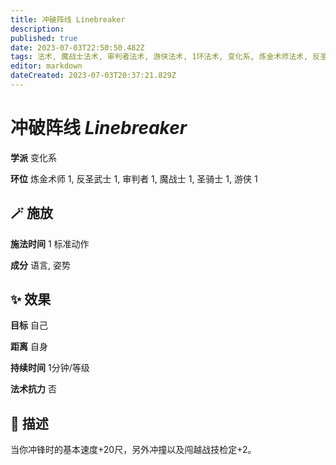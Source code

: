 ```yaml
---
title: 冲破阵线 Linebreaker
description: 
published: true
date: 2023-07-03T22:50:50.482Z
tags: 法术, 魔战士法术, 审判者法术, 游侠法术, 1环法术, 变化系, 炼金术师法术, 反圣武士法术, 圣骑士法术
editor: markdown
dateCreated: 2023-07-03T20:37:21.829Z
---
```


# **冲破阵线** *Linebreaker*

**学派** 变化系 

**环位** 炼金术师 1, 反圣武士 1, 审判者 1, 魔战士 1, 圣骑士 1, 游侠 1

## 🪄 施放

**施法时间** 1 标准动作

**成分** 语言, 姿势

## ✨ 效果 

**目标** 自己 

**距离** 自身  

**持续时间** 1分钟/等级 

**法术抗力** 否

## 📖 描述

当你冲锋时的基本速度+20尺，另外冲撞以及闯越战技检定+2。
    